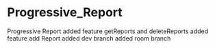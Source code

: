 # Progressive_Report
Progressive Report
added feature getReports and deleteReports
added feature add Report
added dev branch
added room branch